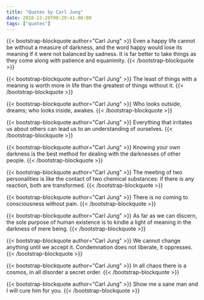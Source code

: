 ```yaml
---
title: "Quotes by Carl Jung"
date: 2018-12-26T00:29:41-06:00
tags: ["quotes"]
---
```


{{< bootstrap-blockquote author="Carl Jung" >}}
Even a happy life cannot be without a measure of darkness, and the word happy would lose its meaning if it were not balanced by sadness. It is far better to take things as they come along with patience and equanimity.
{{< /bootstrap-blockquote >}}

{{< bootstrap-blockquote author="Carl Jung" >}}
The least of things with a meaning is worth more in life than the greatest of things without it.
{{< /bootstrap-blockquote >}}

{{< bootstrap-blockquote author="Carl Jung" >}}
Who looks outside, dreams; who looks inside, awakes.
{{< /bootstrap-blockquote >}}

{{< bootstrap-blockquote author="Carl Jung" >}}
Everything that irritates us about others can lead us to an understanding of ourselves.
{{< /bootstrap-blockquote >}}

{{< bootstrap-blockquote author="Carl Jung" >}}
Knowing your own darkness is the best method for dealing with the darknesses of other people.
{{< /bootstrap-blockquote >}}

{{< bootstrap-blockquote author="Carl Jung" >}}
The meeting of two personalities is like the contact of two chemical substances: if there is any reaction, both are transformed.
{{< /bootstrap-blockquote >}}

{{< bootstrap-blockquote author="Carl Jung" >}}
There is no coming to consciousness without pain.
{{< /bootstrap-blockquote >}}

{{< bootstrap-blockquote author="Carl Jung" >}}
As far as we can discern, the sole purpose of human existence is to kindle a light of meaning in the darkness of mere being.
{{< /bootstrap-blockquote >}}

{{< bootstrap-blockquote author="Carl Jung" >}}
We cannot change anything until we accept it. Condemnation does not liberate, it oppresses.
{{< /bootstrap-blockquote >}}

{{< bootstrap-blockquote author="Carl Jung" >}}
In all chaos there is a cosmos, in all disorder a secret order.
{{< /bootstrap-blockquote >}}

{{< bootstrap-blockquote author="Carl Jung" >}}
Show me a sane man and I will cure him for you.
{{< /bootstrap-blockquote >}}
